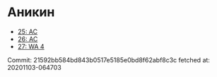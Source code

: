 # Аникин
- [25: AC](25.md)
- [26: AC](26.md)
- [27: WA 4](27.md)

Commit: 21592bb584bd843b0517e5185e0bd8f62abf8c3c
 fetched at: 20201103-064703

